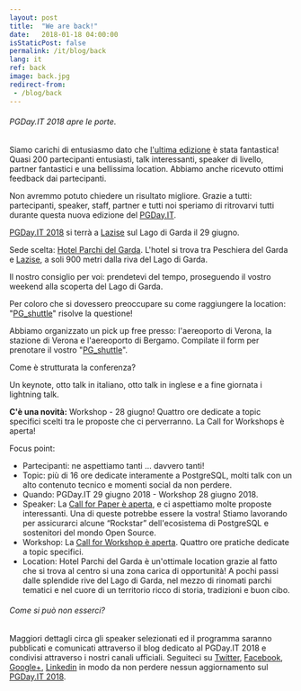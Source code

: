 ```yaml
---
layout: post
title:  "We are back!"
date:   2018-01-18 04:00:00
isStaticPost: false
permalink: /it/blog/back
lang: it
ref: back
image: back.jpg
redirect-from:
 - /blog/back
---
```


<h6>PGDay.IT 2018 apre le porte.</h6>

Siamo carichi di entusiasmo dato che [l'ultima edizione](https://2017.pgday.it/it/) è stata fantastica!
Quasi 200 partecipanti entusiasti, talk interessanti, speaker di livello, partner fantastici e una bellissima location. Abbiamo anche ricevuto ottimi feedback dai partecipanti.

Non avremmo potuto chiedere un risultato migliore.
Grazie a tutti: partecipanti, speaker, staff, partner e tutti noi speriamo di ritrovarvi tutti durante questa nuova edizione del [PGDay.IT](https://2018.pgday.it/it/).

[PGDay.IT 2018](https://2018.pgday.it/it/) si terrà a [Lazise](https://2018.pgday.it/it/logistics/) sul Lago di Garda il 29 giugno.

Sede scelta: [Hotel Parchi del Garda](https://2018.pgday.it/it/logistics/). L'hotel si trova tra Peschiera del Garda e [Lazise](https://2018.pgday.it/it/logistics/), a soli 900 metri dalla riva del Lago di Garda.

Il nostro consiglio per voi: prendetevi del tempo, proseguendo il vostro weekend alla scoperta del Lago di Garda.

Per coloro che si dovessero preoccupare su come raggiungere la location: "[PG_shuttle](https://docs.google.com/forms/d/e/1FAIpQLSfcysiZlJ2rT7LsV8kU0AG8DvxD1M2WAhAjjcR1E2rhNfHI3A/viewform)" risolve la questione!

Abbiamo organizzato un pick up free presso: l'aereoporto di Verona, la stazione di Verona e l'aereoporto di Bergamo. Compilate il form per prenotare il vostro  "[PG_shuttle](https://docs.google.com/forms/d/e/1FAIpQLSfcysiZlJ2rT7LsV8kU0AG8DvxD1M2WAhAjjcR1E2rhNfHI3A/viewform)".

Come è strutturata la conferenza?

Un keynote, otto talk in italiano, otto talk in inglese e a fine giornata i lightning talk.

**C'è una novità:** Workshop - 28 giugno!
Quattro ore dedicate a topic specifici scelti tra le proposte che ci perverranno. La Call for Workshops è aperta!

Focus point:
* Partecipanti: ne aspettiamo tanti ... davvero tanti!
* Topic: più di 16 ore dedicate interamente a PostgreSQL, molti talk con un alto contenuto tecnico e momenti social da non perdere.
* Quando: PGDay.IT 29 giugno 2018 - Workshop 28 giugno 2018.
* Speaker: La [Call for Paper è aperta]((https://2018.pgday.it/it/blog/cfp)), e ci aspettiamo molte proposte interessanti. Una di queste potrebbe essere la vostra! Stiamo lavorando per assicurarci alcune “Rockstar” dell'ecosistema di PostgreSQL e sostenitori del mondo Open Source.
* Workshop: La [Call for Workshop è aperta](https://2018.pgday.it/it/blog/cfw). Quattro ore pratiche dedicate a topic specifici.
* Location: Hotel Parchi del Garda è un'ottimale location grazie al fatto che si trova al centro si una zona carica di opportunità! A pochi passi dalle splendide rive del Lago di Garda, nel mezzo di rinomati parchi tematici e nel cuore di un territorio ricco di storia, tradizioni e buon cibo.

<h6>Come si può non esserci?</h6>

Maggiori dettagli circa gli speaker selezionati ed il programma saranno pubblicati e comunicati attraverso il blog dedicato al PGDay.IT 2018 e condivisi attraverso i nostri canali ufficiali.
Seguiteci su [Twitter](https://twitter.com/PGDayIT), [Facebook](https://www.facebook.com/ITPUG/), [Google+](https://plus.google.com/114060631874544975126), [Linkedin](https://www.linkedin.com/company/itpug) in modo da non perdere nessun aggiornamento sul [PGDay.IT 2018](https://2018.pgday.it/it/).
